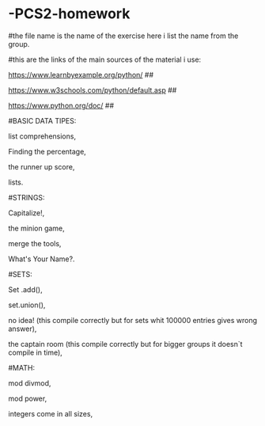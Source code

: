 # -PCS2-homework

#the file name is the name of the exercise here i list the name from the group.

#this are the links of the main sources of the material i use:

  https://www.learnbyexample.org/python/ ##
  
  https://www.w3schools.com/python/default.asp ##
  
  https://www.python.org/doc/ ##
  
#BASIC DATA TIPES:

  list comprehensions,
  
  Finding the percentage,
  
  the runner up score,
  
  lists.
  
#STRINGS:

  Capitalize!,
  
  the minion game,
  
  merge the tools,
  
  What's Your Name?.
  
#SETS:

Set .add(),

set.union(),

no idea! (this compile correctly but for sets whit 100000 entries gives wrong answer),

the captain room (this compile correctly but for bigger groups it doesn`t compile in time),

#MATH:

mod divmod,

mod power,

integers come in all sizes,

